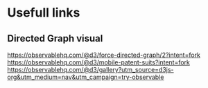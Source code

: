 # Usefull links

## Directed Graph visual

https://observablehq.com/@d3/force-directed-graph/2?intent=fork
https://observablehq.com/@d3/mobile-patent-suits?intent=fork
https://observablehq.com/@d3/gallery?utm_source=d3js-org&utm_medium=nav&utm_campaign=try-observable
